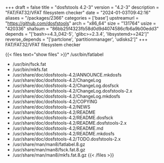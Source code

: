 +++
draft = false
title = "dosfstools 4.2-3"
version = "4.2-3"
description = "FAT/FAT32/VFAT filesystem checker"
date = "2024-01-03T09:42:16"
aliases = "/packages/2366"
categories = ['base']
upstreamurl = "https://github.com/dosfstools"
arch = "x86_64"
size = "131764"
usize = "420336"
sha1sum = "86bb25f4323fb58d0d9d4074586cfb6a9b00edd3"
depends = "['bash>=4.3_042-5', 'glibc>=2.3.4', 'libsystemd>=242']"
reverse_depends = "['partclone', 'partitionmanager', 'udisks2']"
+++
FAT/FAT32/VFAT filesystem checker

{{< files text="show files" >}}* /usr/bin/fatlabel
* /usr/bin/fsck.fat
* /usr/bin/mkfs.fat
* /usr/share/doc/dosfstools-4.2/ANNOUNCE.mkdosfs
* /usr/share/doc/dosfstools-4.2/ChangeLog
* /usr/share/doc/dosfstools-4.2/ChangeLog.dosfsck
* /usr/share/doc/dosfstools-4.2/ChangeLog.dosfstools-2.x
* /usr/share/doc/dosfstools-4.2/ChangeLog.mkdosfs
* /usr/share/doc/dosfstools-4.2/COPYING
* /usr/share/doc/dosfstools-4.2/NEWS
* /usr/share/doc/dosfstools-4.2/README
* /usr/share/doc/dosfstools-4.2/README.dosfsck
* /usr/share/doc/dosfstools-4.2/README.dosfstools-2.x
* /usr/share/doc/dosfstools-4.2/README.md
* /usr/share/doc/dosfstools-4.2/README.mkdosfs
* /usr/share/doc/dosfstools-4.2/TODO.dosfstools-2.x
* /usr/share/man/man8/fatlabel.8.gz
* /usr/share/man/man8/fsck.fat.8.gz
* /usr/share/man/man8/mkfs.fat.8.gz
{{< /files >}}